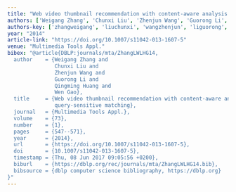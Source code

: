 ```yaml
---
title: "Web video thumbnail recommendation with content-aware analysis and query-sensitive matching"
authors: ['Weigang Zhang', 'Chunxi Liu', 'Zhenjun Wang', 'Guorong Li', 'Qingming Huang', 'Wen Gao 0001']
authors-key: ['zhangweigang', 'liuchunxi', 'wangzhenjun', 'liguorong', 'huangqingming', 'gaowen']
year: "2014"
article-link: "https://doi.org/10.1007/s11042-013-1607-5"
venue: "Multimedia Tools Appl."
bibex: "@article{DBLP:journals/mta/ZhangLWLHG14,
  author    = {Weigang Zhang and
               Chunxi Liu and
               Zhenjun Wang and
               Guorong Li and
               Qingming Huang and
               Wen Gao},
  title     = {Web video thumbnail recommendation with content-aware analysis and
               query-sensitive matching},
  journal   = {Multimedia Tools Appl.},
  volume    = {73},
  number    = {1},
  pages     = {547--571},
  year      = {2014},
  url       = {https://doi.org/10.1007/s11042-013-1607-5},
  doi       = {10.1007/s11042-013-1607-5},
  timestamp = {Thu, 08 Jun 2017 09:05:56 +0200},
  biburl    = {https://dblp.org/rec/journals/mta/ZhangLWLHG14.bib},
  bibsource = {dblp computer science bibliography, https://dblp.org}
}"
---
```

